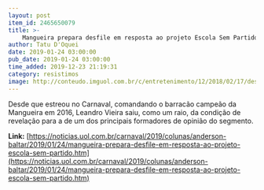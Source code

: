 ```yaml
---
layout: post
item_id: 2465650079
title: >-
    Mangueira prepara desfile em resposta ao projeto Escola Sem Partido
author: Tatu D'Oquei
date: 2019-01-24 03:00:00
pub_date: 2019-01-24 03:00:00
time_added: 2019-12-23 21:19:31
category: resistimos
image: http://conteudo.imguol.com.br/c/entretenimento/12/2018/02/17/desfile-das-campeas-rio---mangueira---leandro-vieira-1518921980834_v2_615x300.jpg
---
```


Desde que estreou no Carnaval, comandando o barracão campeão da Mangueira em 2016, Leandro Vieira saiu, como um raio, da condição de revelação para a de um dos principais formadores de opinião do segmento.

**Link:** [https://noticias.uol.com.br/carnaval/2019/colunas/anderson-baltar/2019/01/24/mangueira-prepara-desfile-em-resposta-ao-projeto-escola-sem-partido.htm](https://noticias.uol.com.br/carnaval/2019/colunas/anderson-baltar/2019/01/24/mangueira-prepara-desfile-em-resposta-ao-projeto-escola-sem-partido.htm)

